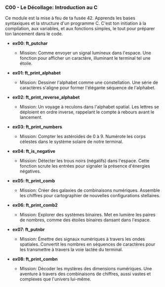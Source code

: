 
### C00 - Le Décollage: Introduction au C

Ce module est la mise à feu de ta fusée 42. Apprends les bases syntaxiques et la structure d'un programme C. C'est ton initiation à la compilation, aux variables, et aux fonctions simples, le tout pour préparer ton lancement dans le code.

- **ex00: ft_putchar**
  - Mission: Comme envoyer un signal lumineux dans l'espace. Une fonction pour afficher un caractère, illuminant le terminal tel une étoile.

- **ex01: ft_print_alphabet**
  - Mission: Dessiner l'alphabet comme une constellation. Une série de caractères s'aligne pour former l'élégante séquence de l'alphabet.

- **ex02: ft_print_reverse_alphabet**
  - Mission: Un voyage à reculons dans l'alphabet spatial. Les lettres se déploient en ordre inverse, rappelant le compte à rebours avant le lancement.

- **ex03: ft_print_numbers**
  - Mission: Compter les astéroïdes de 0 à 9. Numérote les corps célestes dans le système solaire de notre terminal.

- **ex04: ft_is_negative**
  - Mission: Détecter les trous noirs (négatifs) dans l'espace. Cette fonction scrute les entrées pour signaler la présence d'énergies négatives.

- **ex05: ft_print_comb**
  - Mission: Créer des galaxies de combinaisons numériques. Assemble les chiffres pour cartographier de nouvelles configurations stellaires.

- **ex06: ft_print_comb2**
  - Mission: Explorer des systèmes binaires. Met en lumière les paires de nombres, comme des étoiles binaires dansant dans l'espace.

- **ex07: ft_putnbr**
  - Mission: Émettre des signaux numériques à travers les ondes spatiales. Convertit les nombres en séquences de caractères pour les transmettre à travers la voie lactée du terminal.

- **ex08: ft_print_combn**
  - Mission: Décoder les mystères des dimensions numériques. Une aventure à travers des combinaisons de chiffres, aussi vastes et complexes que l'univers lui-même.
